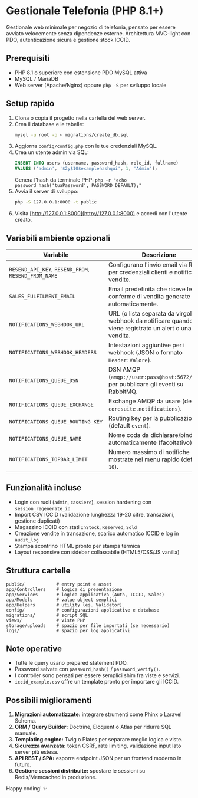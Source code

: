 # Gestionale Telefonia (PHP 8.1+)

Gestionale web minimale per negozio di telefonia, pensato per essere avviato velocemente senza dipendenze esterne. Architettura MVC-light con PDO, autenticazione sicura e gestione stock ICCID.

## Prerequisiti
- PHP 8.1 o superiore con estensione PDO MySQL attiva
- MySQL / MariaDB
- Web server (Apache/Nginx) oppure `php -S` per sviluppo locale

## Setup rapido
1. Clona o copia il progetto nella cartella del web server.
2. Crea il database e le tabelle:
   ```bash
   mysql -u root -p < migrations/create_db.sql
   ```
3. Aggiorna `config/config.php` con le tue credenziali MySQL.
4. Crea un utente admin via SQL:
   ```sql
   INSERT INTO users (username, password_hash, role_id, fullname)
   VALUES ('admin', '$2y$10$examplehashqui', 1, 'Admin');
   ```
   Genera l'hash da terminale PHP: `php -r "echo password_hash('tuaPassword', PASSWORD_DEFAULT);"`
5. Avvia il server di sviluppo:
   ```bash
   php -S 127.0.0.1:8000 -t public
   ```
6. Visita [http://127.0.0.1:8000](http://127.0.0.1:8000) e accedi con l'utente creato.

## Variabili ambiente opzionali
| Variabile | Descrizione |
| --- | --- |
| `RESEND_API_KEY`, `RESEND_FROM`, `RESEND_FROM_NAME` | Configurano l'invio email via Resend per credenziali clienti e notifiche vendite. |
| `SALES_FULFILMENT_EMAIL` | Email predefinita che riceve le conferme di vendita generate automaticamente. |
| `NOTIFICATIONS_WEBHOOK_URL` | URL (o lista separata da virgole) di webhook da notificare quando viene registrato un alert o una vendita. |
| `NOTIFICATIONS_WEBHOOK_HEADERS` | Intestazioni aggiuntive per i webhook (JSON o formato `Header:Valore`). |
| `NOTIFICATIONS_QUEUE_DSN` | DSN AMQP (`amqp://user:pass@host:5672/vhost`) per pubblicare gli eventi su RabbitMQ. |
| `NOTIFICATIONS_QUEUE_EXCHANGE` | Exchange AMQP da usare (default `coresuite.notifications`). |
| `NOTIFICATIONS_QUEUE_ROUTING_KEY` | Routing key per la pubblicazione (default `event`). |
| `NOTIFICATIONS_QUEUE_NAME` | Nome coda da dichiarare/bindare automaticamente (facoltativo). |
| `NOTIFICATIONS_TOPBAR_LIMIT` | Numero massimo di notifiche mostrate nel menu rapido (default `10`). |

## Funzionalità incluse
- Login con ruoli (`admin`, `cassiere`), session hardening con `session_regenerate_id`
- Import CSV ICCID (validazione lunghezza 19-20 cifre, transazioni, gestione duplicati)
- Magazzino ICCID con stati `InStock`, `Reserved`, `Sold`
- Creazione vendite in transazione, scarico automatico ICCID e log in `audit_log`
- Stampa scontrino HTML pronto per stampa termica
- Layout responsive con sidebar collassabile (HTML5/CSS/JS vanilla)

## Struttura cartelle
```
public/            # entry point e asset
app/Controllers    # logica di presentazione
app/Services       # logica applicativa (Auth, ICCID, Sales)
app/Models         # value object semplici
app/Helpers        # utility (es. Validator)
config/            # configurazioni applicative e database
migrations/        # script SQL
views/             # viste PHP
storage/uploads    # spazio per file importati (se necessario)
logs/              # spazio per log applicativi
```

## Note operative
- Tutte le query usano prepared statement PDO.
- Password salvate con `password_hash()` / `password_verify()`.
- I controller sono pensati per essere semplici shim fra viste e servizi.
- `iccid_example.csv` offre un template pronto per importare gli ICCID.

## Possibili miglioramenti
1. **Migrazioni automatizzate:** integrare strumenti come Phinx o Laravel Schema.
2. **ORM / Query Builder:** Doctrine, Eloquent o Atlas per ridurre SQL manuale.
3. **Templating engine:** Twig o Plates per separare meglio logica e viste.
4. **Sicurezza avanzata:** token CSRF, rate limiting, validazione input lato server più estesa.
5. **API REST / SPA:** esporre endpoint JSON per un frontend moderno in futuro.
6. **Gestione sessioni distribuite:** spostare le sessioni su Redis/Memcached in produzione.

Happy coding! ✨
